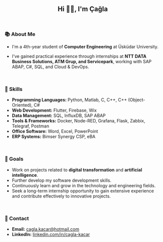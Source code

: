 <div align="center">
    <h2 style="text-align: center;">Hi 👋😄, I'm Çağla</h2>
</div>
<br>

### 📚 About Me

- I'm a 4th-year student of **Computer Engineering** at Üsküdar University.

- I've gained practical experience through internships at **NTT DATA Business Solutions, ATM Grup, and Servicepark**, working with SAP ABAP, C#, SQL, and Cloud & DevOps.
<br>

### 🚀 Skills
- **Programming Languages:** Python, Matlab, C, C++, C++ (Object-Oriented), C#
- **Web Development:** Flutter, Firebase, Wix
- **Data Management:** SQL, InfluxDB, SAP ABAP
- **Tools & Frameworks:** Docker, Node-RED, Grafana, Flask, Zabbix, Telegraf, Postman
- **Office Software:** Word, Excel, PowerPoint
- **ERP Systems:** Bimser Synergy CSP, eBA
<br>

### 🎯 Goals
- Work on projects related to **digital transformation** and **artificial intelligence**.
- Further develop my software development skills.
- Continuously learn and grow in the technology and engineering fields.
- Seek a long-term internship opportunity to gain extensive experience and contribute effectively to innovative projects.
<br>

### 📍 Contact
- **Email:** [cagla.kacar@hotmail.com](mailto:cagla.kacar@hotmail.com)
- **LinkedIn:** [linkedin.com/in/cagla-kacar](https://www.linkedin.com/in/cagla-kacar)
